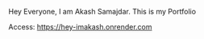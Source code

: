 Hey Everyone, I am Akash Samajdar. This is my Portfolio

Access:   https://hey-imakash.onrender.com
